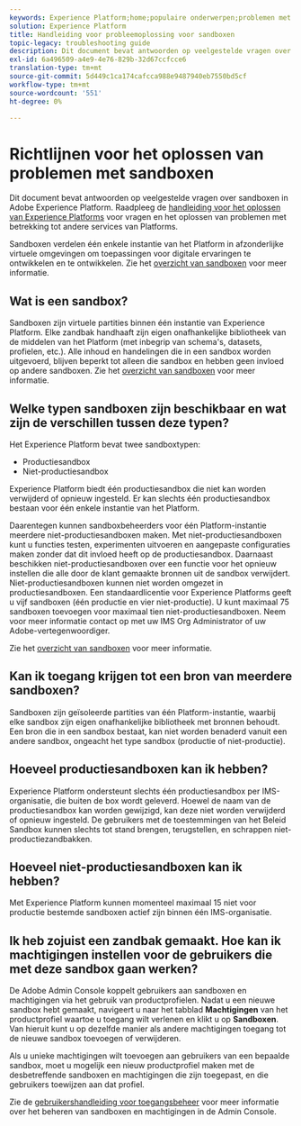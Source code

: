 ```yaml
---
keywords: Experience Platform;home;populaire onderwerpen;problemen met sandbox
solution: Experience Platform
title: Handleiding voor probleemoplossing voor sandboxen
topic-legacy: troubleshooting guide
description: Dit document bevat antwoorden op veelgestelde vragen over sandboxen in Adobe Experience Platform.
exl-id: 6a496509-a4e9-4e76-829b-32d67ccfcce6
translation-type: tm+mt
source-git-commit: 5d449c1ca174cafcca988e9487940eb7550bd5cf
workflow-type: tm+mt
source-wordcount: '551'
ht-degree: 0%

---
```


# Richtlijnen voor het oplossen van problemen met sandboxen

Dit document bevat antwoorden op veelgestelde vragen over sandboxen in Adobe Experience Platform. Raadpleeg de [handleiding voor het oplossen van Experience Platforms](../landing/troubleshooting.md) voor vragen en het oplossen van problemen met betrekking tot andere services van Platforms.

Sandboxen verdelen één enkele instantie van het Platform in afzonderlijke virtuele omgevingen om toepassingen voor digitale ervaringen te ontwikkelen en te ontwikkelen. Zie het [overzicht van sandboxen](home.md) voor meer informatie.

## Wat is een sandbox?

Sandboxen zijn virtuele partities binnen één instantie van Experience Platform. Elke zandbak handhaaft zijn eigen onafhankelijke bibliotheek van de middelen van het Platform (met inbegrip van schema&#39;s, datasets, profielen, etc.). Alle inhoud en handelingen die in een sandbox worden uitgevoerd, blijven beperkt tot alleen die sandbox en hebben geen invloed op andere sandboxen. Zie het [overzicht van sandboxen](home.md) voor meer informatie.

## Welke typen sandboxen zijn beschikbaar en wat zijn de verschillen tussen deze typen?

Het Experience Platform bevat twee sandboxtypen:

* Productiesandbox
* Niet-productiesandbox

Experience Platform biedt één productiesandbox die niet kan worden verwijderd of opnieuw ingesteld. Er kan slechts één productiesandbox bestaan voor één enkele instantie van het Platform.

Daarentegen kunnen sandboxbeheerders voor één Platform-instantie meerdere niet-productiesandboxen maken. Met niet-productiesandboxen kunt u functies testen, experimenten uitvoeren en aangepaste configuraties maken zonder dat dit invloed heeft op de productiesandbox. Daarnaast beschikken niet-productiesandboxen over een functie voor het opnieuw instellen die alle door de klant gemaakte bronnen uit de sandbox verwijdert. Niet-productiesandboxen kunnen niet worden omgezet in productiesandboxen. Een standaardlicentie voor Experience Platforms geeft u vijf sandboxen (één productie en vier niet-productie). U kunt maximaal 75 sandboxen toevoegen voor maximaal tien niet-productiesandboxen. Neem voor meer informatie contact op met uw IMS Org Administrator of uw Adobe-vertegenwoordiger.

Zie het [overzicht van sandboxen](./home.md) voor meer informatie.

## Kan ik toegang krijgen tot een bron van meerdere sandboxen?

Sandboxen zijn geïsoleerde partities van één Platform-instantie, waarbij elke sandbox zijn eigen onafhankelijke bibliotheek met bronnen behoudt. Een bron die in een sandbox bestaat, kan niet worden benaderd vanuit een andere sandbox, ongeacht het type sandbox (productie of niet-productie).

## Hoeveel productiesandboxen kan ik hebben?

Experience Platform ondersteunt slechts één productiesandbox per IMS-organisatie, die buiten de box wordt geleverd. Hoewel de naam van de productiesandbox kan worden gewijzigd, kan deze niet worden verwijderd of opnieuw ingesteld. De gebruikers met de toestemmingen van het Beleid Sandbox kunnen slechts tot stand brengen, terugstellen, en schrappen niet-productiezandbakken.

## Hoeveel niet-productiesandboxen kan ik hebben?

Met Experience Platform kunnen momenteel maximaal 15 niet voor productie bestemde sandboxen actief zijn binnen één IMS-organisatie.

## Ik heb zojuist een zandbak gemaakt. Hoe kan ik machtigingen instellen voor de gebruikers die met deze sandbox gaan werken?

De Adobe Admin Console koppelt gebruikers aan sandboxen en machtigingen via het gebruik van productprofielen. Nadat u een nieuwe sandbox hebt gemaakt, navigeert u naar het tabblad **Machtigingen** van het productprofiel waartoe u toegang wilt verlenen en klikt u op **Sandboxen**. Van hieruit kunt u op dezelfde manier als andere machtigingen toegang tot de nieuwe sandbox toevoegen of verwijderen.

Als u unieke machtigingen wilt toevoegen aan gebruikers van een bepaalde sandbox, moet u mogelijk een nieuw productprofiel maken met de desbetreffende sandboxen en machtigingen die zijn toegepast, en die gebruikers toewijzen aan dat profiel.

Zie de [gebruikershandleiding voor toegangsbeheer](../access-control/ui/overview.md) voor meer informatie over het beheren van sandboxen en machtigingen in de Admin Console.
